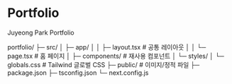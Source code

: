 # Portfolio
Juyeong Park Portfolio

portfolio/
├─ src/
│ ├─ app/
│ │ ├─ layout.tsx # 공통 레이아웃
│ │ └─ page.tsx # 홈 페이지
│ ├─ components/ # 재사용 컴포넌트
│ └─ styles/
│ └─ globals.css # Tailwind 글로벌 CSS
├─ public/ # 이미지/정적 파일
├─ package.json
├─ tsconfig.json
└─ next.config.js

